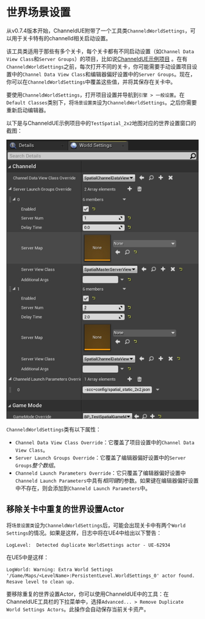 # 世界场景设置
从v0.7.4版本开始，ChanneldUE附带了一个工具类`ChanneldWorldSettings`，可以用于关卡特有的channelld相关启动设置。

该工具类适用于那些有多个关卡，每个关卡都有不同启动设置（如`Channel Data View Class`和`Server Groups`）的项目，比如说[ChanneldUE示例项目](https://github.com/metaworking/channeld-ue-demos) 。在有`ChanneldWorldSettings`之前，每次打开不同的关卡，你可能需要手动设置项目设置中的`Channel Data View Class`和编辑器偏好设置中的`Server Groups`。现在，你可以在`ChanneldWorldSettings`中覆盖这些值，并将其保存在关卡中。

要使用`ChanneldWorldSettings`，打开项目设置并导航到`引擎 > 一般设置`。在`Default Classes`类别下，将`场景设置类`设为`ChanneldWorldSettings`。之后你需要重新启动编辑器。

以下是与ChanneldUE示例项目中的`TestSpatial_2x2`地图对应的世界设置窗口的截图：

![](../images/channeld_world_settings.png)

`ChanneldWorldSettings`类有以下属性：

- `Channel Data View Class Override`：它覆盖了项目设置中的`Channel Data View Class`。
- `Server Launch Groups Override`：它覆盖了编辑器偏好设置中的`Server Groups`*整个数组*。
- `Channeld Launch Parameters Override`：它只覆盖了编辑器偏好设置中`Channeld Launch Parameters`中具有*相同键*的参数。如果键在编辑器偏好设置中不存在，则会添加到`Channeld Launch Parameters`中。

## 移除关卡中重复的世界设置Actor
将`场景设置类`设为`ChanneldWorldSettings`后，可能会出现关卡中有两个`World Settings`的情况。如果是这样，日志中将在UE4中给出以下警告：
```log
LogLevel:  Detected duplicate WorldSettings actor - UE-62934
```
在UE5中是这样：
```log
LogWorld: Warning: Extra World Settings '/Game/Maps/<LevelName>:PersistentLevel.WorldSettings_0' actor found. Resave level to clean up.
```

要移除重复的世界设置Actor，你可以使用ChanneldUE中的工具：在ChanneldUE工具栏的下拉菜单中，选择`Advanced... > Remove Duplicate World Settings Actors`。此操作会自动保存当前关卡资产。
